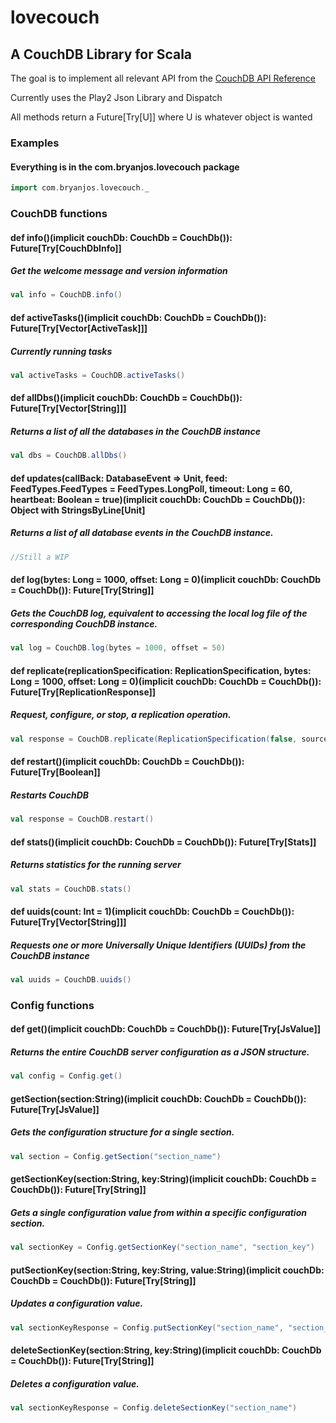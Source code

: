 # lovecouch

## A CouchDB Library for Scala


The goal is to implement all relevant API from the [CouchDB API Reference]

Currently uses the Play2 Json Library and Dispatch

All methods return a Future[Try[U]] where U is whatever object is wanted


### Examples

#### Everything is in the com.bryanjos.lovecouch package
```scala
import com.bryanjos.lovecouch._
```


### CouchDB functions


#### def info()(implicit couchDb: CouchDb = CouchDb()): Future[Try[CouchDbInfo]]
##### Get the welcome message and version information
```scala
val info = CouchDB.info()
```

#### def activeTasks()(implicit couchDb: CouchDb = CouchDb()): Future[Try[Vector[ActiveTask]]]
##### Currently running tasks
```scala
val activeTasks = CouchDB.activeTasks()
```


#### def allDbs()(implicit couchDb: CouchDb = CouchDb()): Future[Try[Vector[String]]]
##### Returns a list of all the databases in the CouchDB instance
```scala
val dbs = CouchDB.allDbs()
```

#### def updates(callBack: DatabaseEvent => Unit, feed: FeedTypes.FeedTypes = FeedTypes.LongPoll, timeout: Long = 60, heartbeat: Boolean = true)(implicit couchDb: CouchDb = CouchDb()): Object with StringsByLine[Unit]
##### Returns a list of all database events in the CouchDB instance.
```scala
//Still a WIP
```

#### def log(bytes: Long = 1000, offset: Long = 0)(implicit couchDb: CouchDb = CouchDb()): Future[Try[String]]
##### Gets the CouchDB log, equivalent to accessing the local log file of the corresponding CouchDB instance.
```scala
val log = CouchDB.log(bytes = 1000, offset = 50)
```

#### def replicate(replicationSpecification: ReplicationSpecification, bytes: Long = 1000, offset: Long = 0)(implicit couchDb: CouchDb = CouchDb()): Future[Try[ReplicationResponse]]
##### Request, configure, or stop, a replication operation.
```scala
val response = CouchDB.replicate(ReplicationSpecification(false, source="", target ="")
```


#### def restart()(implicit couchDb: CouchDb = CouchDb()): Future[Try[Boolean]]
##### Restarts CouchDB
```scala
val response = CouchDB.restart()
```


#### def stats()(implicit couchDb: CouchDb = CouchDb()): Future[Try[Stats]]
##### Returns statistics for the running server
```scala
val stats = CouchDB.stats()
```


#### def uuids(count: Int = 1)(implicit couchDb: CouchDb = CouchDb()): Future[Try[Vector[String]]]
##### Requests one or more Universally Unique Identifiers (UUIDs) from the CouchDB instance
```scala
val uuids = CouchDB.uuids()
```


### Config functions

#### def get()(implicit couchDb: CouchDb = CouchDb()): Future[Try[JsValue]]
##### Returns the entire CouchDB server configuration as a JSON structure.
```scala
val config = Config.get()
```

#### getSection(section:String)(implicit couchDb: CouchDb = CouchDb()): Future[Try[JsValue]]
##### Gets the configuration structure for a single section.
```scala
val section = Config.getSection("section_name")
```

#### getSectionKey(section:String, key:String)(implicit couchDb: CouchDb = CouchDb()): Future[Try[String]]
##### Gets a single configuration value from within a specific configuration section.
```scala
val sectionKey = Config.getSectionKey("section_name", "section_key")
```

#### putSectionKey(section:String, key:String, value:String)(implicit couchDb: CouchDb = CouchDb()): Future[Try[String]]
##### Updates a configuration value.
```scala
val sectionKeyResponse = Config.putSectionKey("section_name", "section_key", "section_value")
```


#### deleteSectionKey(section:String, key:String)(implicit couchDb: CouchDb = CouchDb()): Future[Try[String]]
##### Deletes a configuration value.
```scala
val sectionKeyResponse = Config.deleteSectionKey("section_name")
```



[CouchDB API Reference]: http://docs.couchdb.org/en/latest/api/reference.html


